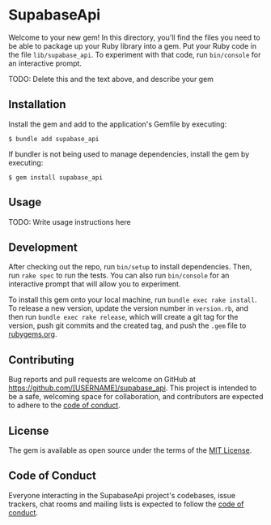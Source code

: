 # SupabaseApi

Welcome to your new gem! In this directory, you'll find the files you need to be able to package up your Ruby library into a gem. Put your Ruby code in the file `lib/supabase_api`. To experiment with that code, run `bin/console` for an interactive prompt.

TODO: Delete this and the text above, and describe your gem

## Installation

Install the gem and add to the application's Gemfile by executing:

    $ bundle add supabase_api

If bundler is not being used to manage dependencies, install the gem by executing:

    $ gem install supabase_api

## Usage

TODO: Write usage instructions here

## Development

After checking out the repo, run `bin/setup` to install dependencies. Then, run `rake spec` to run the tests. You can also run `bin/console` for an interactive prompt that will allow you to experiment.

To install this gem onto your local machine, run `bundle exec rake install`. To release a new version, update the version number in `version.rb`, and then run `bundle exec rake release`, which will create a git tag for the version, push git commits and the created tag, and push the `.gem` file to [rubygems.org](https://rubygems.org).

## Contributing

Bug reports and pull requests are welcome on GitHub at https://github.com/[USERNAME]/supabase_api. This project is intended to be a safe, welcoming space for collaboration, and contributors are expected to adhere to the [code of conduct](https://github.com/[USERNAME]/supabase_api/blob/master/CODE_OF_CONDUCT.md).

## License

The gem is available as open source under the terms of the [MIT License](https://opensource.org/licenses/MIT).

## Code of Conduct

Everyone interacting in the SupabaseApi project's codebases, issue trackers, chat rooms and mailing lists is expected to follow the [code of conduct](https://github.com/[USERNAME]/supabase_api/blob/master/CODE_OF_CONDUCT.md).
